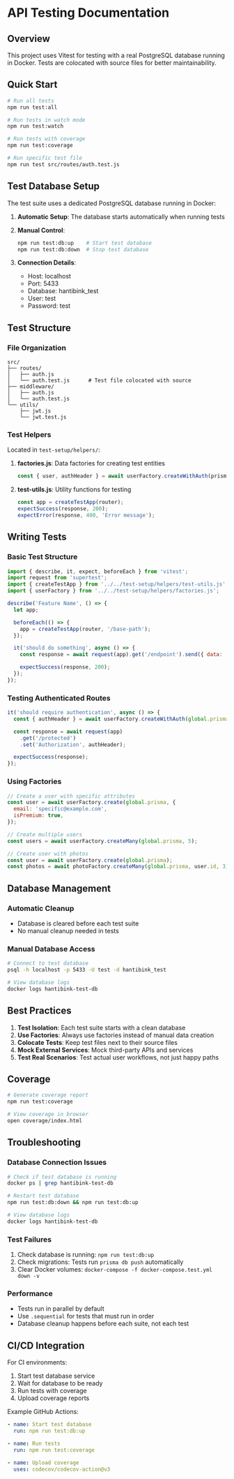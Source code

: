 # API Testing Documentation

## Overview

This project uses Vitest for testing with a real PostgreSQL database running in Docker. Tests are colocated with source files for better maintainability.

## Quick Start

```bash
# Run all tests
npm run test:all

# Run tests in watch mode
npm run test:watch

# Run tests with coverage
npm run test:coverage

# Run specific test file
npm run test src/routes/auth.test.js
```

## Test Database Setup

The test suite uses a dedicated PostgreSQL database running in Docker:

1. **Automatic Setup**: The database starts automatically when running tests
2. **Manual Control**:

   ```bash
   npm run test:db:up    # Start test database
   npm run test:db:down  # Stop test database
   ```

3. **Connection Details**:
   - Host: localhost
   - Port: 5433
   - Database: hantibink_test
   - User: test
   - Password: test

## Test Structure

### File Organization

```
src/
├── routes/
│   ├── auth.js
│   └── auth.test.js      # Test file colocated with source
├── middleware/
│   ├── auth.js
│   └── auth.test.js
└── utils/
    ├── jwt.js
    └── jwt.test.js
```

### Test Helpers

Located in `test-setup/helpers/`:

1. **factories.js**: Data factories for creating test entities

   ```javascript
   const { user, authHeader } = await userFactory.createWithAuth(prisma);
   ```

2. **test-utils.js**: Utility functions for testing
   ```javascript
   const app = createTestApp(router);
   expectSuccess(response, 200);
   expectError(response, 400, 'Error message');
   ```

## Writing Tests

### Basic Test Structure

```javascript
import { describe, it, expect, beforeEach } from 'vitest';
import request from 'supertest';
import { createTestApp } from '../../test-setup/helpers/test-utils.js';
import { userFactory } from '../../test-setup/helpers/factories.js';

describe('Feature Name', () => {
  let app;

  beforeEach(() => {
    app = createTestApp(router, '/base-path');
  });

  it('should do something', async () => {
    const response = await request(app).get('/endpoint').send({ data: 'test' });

    expectSuccess(response, 200);
  });
});
```

### Testing Authenticated Routes

```javascript
it('should require authentication', async () => {
  const { authHeader } = await userFactory.createWithAuth(global.prisma);

  const response = await request(app)
    .get('/protected')
    .set('Authorization', authHeader);

  expectSuccess(response);
});
```

### Using Factories

```javascript
// Create a user with specific attributes
const user = await userFactory.create(global.prisma, {
  email: 'specific@example.com',
  isPremium: true,
});

// Create multiple users
const users = await userFactory.createMany(global.prisma, 5);

// Create user with photos
const user = await userFactory.create(global.prisma);
const photos = await photoFactory.createMany(global.prisma, user.id, 3);
```

## Database Management

### Automatic Cleanup

- Database is cleared before each test suite
- No manual cleanup needed in tests

### Manual Database Access

```bash
# Connect to test database
psql -h localhost -p 5433 -U test -d hantibink_test

# View database logs
docker logs hantibink-test-db
```

## Best Practices

1. **Test Isolation**: Each test suite starts with a clean database
2. **Use Factories**: Always use factories instead of manual data creation
3. **Colocate Tests**: Keep test files next to their source files
4. **Mock External Services**: Mock third-party APIs and services
5. **Test Real Scenarios**: Test actual user workflows, not just happy paths

## Coverage

```bash
# Generate coverage report
npm run test:coverage

# View coverage in browser
open coverage/index.html
```

## Troubleshooting

### Database Connection Issues

```bash
# Check if test database is running
docker ps | grep hantibink-test-db

# Restart test database
npm run test:db:down && npm run test:db:up

# View database logs
docker logs hantibink-test-db
```

### Test Failures

1. Check database is running: `npm run test:db:up`
2. Check migrations: Tests run `prisma db push` automatically
3. Clear Docker volumes: `docker-compose -f docker-compose.test.yml down -v`

### Performance

- Tests run in parallel by default
- Use `.sequential` for tests that must run in order
- Database cleanup happens before each suite, not each test

## CI/CD Integration

For CI environments:

1. Start test database service
2. Wait for database to be ready
3. Run tests with coverage
4. Upload coverage reports

Example GitHub Actions:

```yaml
- name: Start test database
  run: npm run test:db:up

- name: Run tests
  run: npm run test:coverage

- name: Upload coverage
  uses: codecov/codecov-action@v3
```
